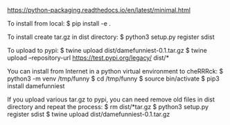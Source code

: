 <https://python-packaging.readthedocs.io/en/latest/minimal.html>

To install from local:
$ pip install -e .

To install create tar.gz in dist directory:
$ python3 setup.py register sdist

To upload to pypi:
$ twine upload dist/damefunniest-0.1.tar.gz
$ twine upload &#x2013;repository-url <https://test.pypi.org/legacy/> dist/\*

You can install from Internet in a python virtual environment to cheRRRck:
$ python3 -m venv /tmp/funny
$ cd /tmp/funny
$ source bin/activate
$ pip3 install damefunniest

If you upload various tar.gz to pypi, you can need remove old files in dist directory and repeat the process:
$ rm dist/\*tar.gz
$ python3 setup.py register sdist
$ twine upload dist/damefunniest-0.1.tar.gz